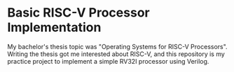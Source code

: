 # Basic RISC-V Processor Implementation
My bachelor's thesis topic was "Operating Systems for RISC-V Processors". Writing the thesis got me interested about RISC-V, and this repository is my practice project to implement a simple RV32I processor using Verilog.
